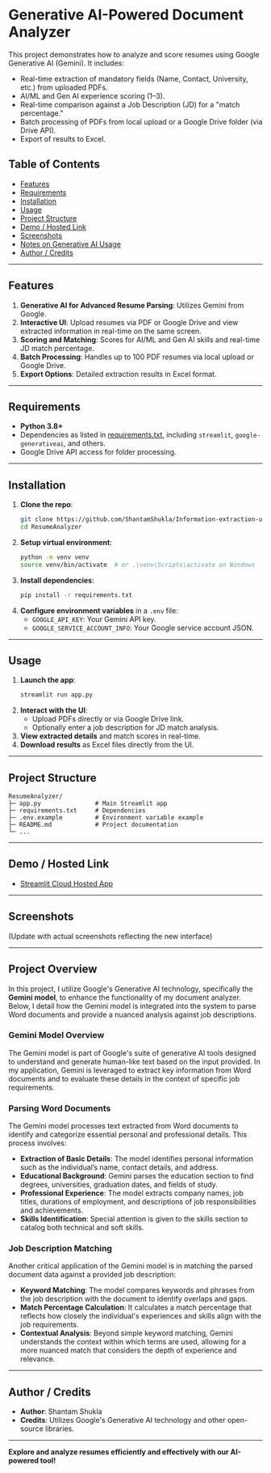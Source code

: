 # Generative AI-Powered Document Analyzer

This project demonstrates how to analyze and score resumes using Google Generative AI (Gemini). It includes:
- Real-time extraction of mandatory fields (Name, Contact, University, etc.) from uploaded PDFs.
- AI/ML and Gen AI experience scoring (1–3).
- Real-time comparison against a Job Description (JD) for a "match percentage."
- Batch processing of PDFs from local upload or a Google Drive folder (via Drive API).
- Export of results to Excel.

## Table of Contents
- [Features](#features)
- [Requirements](#requirements)
- [Installation](#installation)
- [Usage](#usage)
- [Project Structure](#project-structure)
- [Demo / Hosted Link](#demo--hosted-link)
- [Screenshots](#screenshots)
- [Notes on Generative AI Usage](#notes-on-generative-ai-usage)
- [Author / Credits](#author--credits)

---

## Features
1. **Generative AI for Advanced Resume Parsing**: Utilizes Gemini from Google.
2. **Interactive UI**: Upload resumes via PDF or Google Drive and view extracted information in real-time on the same screen.
3. **Scoring and Matching**: Scores for AI/ML and Gen AI skills and real-time JD match percentage.
4. **Batch Processing**: Handles up to 100 PDF resumes via local upload or Google Drive.
5. **Export Options**: Detailed extraction results in Excel format.

---

## Requirements
- **Python 3.8+**
- Dependencies as listed in [requirements.txt](requirements.txt), including `streamlit`, `google-generativeai`, and others.
- Google Drive API access for folder processing.

---

## Installation

1. **Clone the repo**:
   ```bash
   git clone https://github.com/ShantamShukla/Information-extraction-using-Gen-AI
   cd ResumeAnalyzer
   ```
2. **Setup virtual environment**:
   ```bash
   python -m venv venv
   source venv/bin/activate  # or .\venv\Scripts\activate on Windows
   ```
3. **Install dependencies**:
   ```bash
   pip install -r requirements.txt
   ```
4. **Configure environment variables** in a `.env` file:
   - `GOOGLE_API_KEY`: Your Gemini API key.
   - `GOOGLE_SERVICE_ACCOUNT_INFO`: Your Google service account JSON.

---

## Usage

1. **Launch the app**:
   ```bash
   streamlit run app.py
   ```
2. **Interact with the UI**:
   - Upload PDFs directly or via Google Drive link.
   - Optionally enter a job description for JD match analysis.
3. **View extracted details** and match scores in real-time.
4. **Download results** as Excel files directly from the UI.

---

## Project Structure
```
ResumeAnalyzer/
├─ app.py               # Main Streamlit app
├─ requirements.txt     # Dependencies
├─ .env.example         # Environment variable example
├─ README.md            # Project documentation
└─ ...
```

---

## Demo / Hosted Link
- [Streamlit Cloud Hosted App](https://gen-ai-resume-analyz.streamlit.app/)

---

## Screenshots
(Update with actual screenshots reflecting the new interface)

---

## Project Overview

In this project, I utilize Google's Generative AI technology, specifically the **Gemini model**, to enhance the functionality of my document analyzer. Below, I detail how the Gemini model is integrated into the system to parse Word documents and provide a nuanced analysis against job descriptions.

### Gemini Model Overview

The Gemini model is part of Google's suite of generative AI tools designed to understand and generate human-like text based on the input provided. In my application, Gemini is leveraged to extract key information from Word documents and to evaluate these details in the context of specific job requirements.

### Parsing Word Documents

The Gemini model processes text extracted from Word documents to identify and categorize essential personal and professional details. This process involves:

- **Extraction of Basic Details**: The model identifies personal information such as the individual’s name, contact details, and address.
- **Educational Background**: Gemini parses the education section to find degrees, universities, graduation dates, and fields of study.
- **Professional Experience**: The model extracts company names, job titles, durations of employment, and descriptions of job responsibilities and achievements.
- **Skills Identification**: Special attention is given to the skills section to catalog both technical and soft skills.

### Job Description Matching

Another critical application of the Gemini model is in matching the parsed document data against a provided job description:

- **Keyword Matching**: The model compares keywords and phrases from the job description with the document to identify overlaps and gaps.
- **Match Percentage Calculation**: It calculates a match percentage that reflects how closely the individual's experiences and skills align with the job requirements.
- **Contextual Analysis**: Beyond simple keyword matching, Gemini understands the context within which terms are used, allowing for a more nuanced match that considers the depth of experience and relevance.

---

## Author / Credits
- **Author**: Shantam Shukla
- **Credits**: Utilizes Google's Generative AI technology and other open-source libraries.

---

**Explore and analyze resumes efficiently and effectively with our AI-powered tool!**